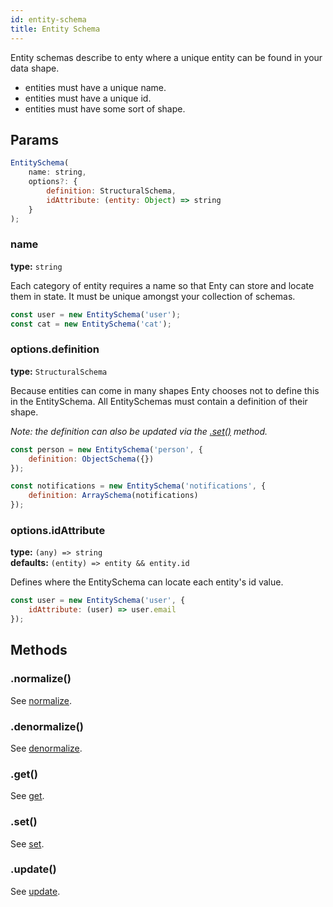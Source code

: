 ```yaml
---
id: entity-schema
title: Entity Schema
---
```


Entity schemas describe to enty where a unique entity can be found in your data shape.

* entities must have a unique name.
* entities must have a unique id.
* entities must have some sort of shape.


## Params

```js
EntitySchema(
    name: string,
    options?: {
        definition: StructuralSchema,
        idAttribute: (entity: Object) => string
    }
);
```

### name 
**type:** `string`  

Each category of entity requires a name so that Enty can store and locate them in state.
It must be unique amongst your collection of schemas. 

```js
const user = new EntitySchema('user');
const cat = new EntitySchema('cat');
```


### options.definition 
**type:** `StructuralSchema`  

Because entities can come in many shapes Enty chooses not to define this in the EntitySchema.
All EntitySchemas must contain a definition of their shape.  

_Note: the definition can also be updated via the [.set()](./all-schemas#set) method._

```js
const person = new EntitySchema('person', {
    definition: ObjectSchema({})
});

const notifications = new EntitySchema('notifications', {
    definition: ArraySchema(notifications)
});
```

### options.idAttribute
**type:** `(any) => string`  
**defaults:** `(entity) => entity && entity.id`

Defines where the EntitySchema can locate each entity's id value.

```js
const user = new EntitySchema('user', {
    idAttribute: (user) => user.email
});
```


## Methods

### .normalize()
See [normalize](./all-schemas#normalize).

### .denormalize()
See [denormalize](./all-schemas#denormalize).

### .get()
See [get](./all-schemas#get).

### .set()
See [set].

### .update()
See [update](./all-schemas#update).


[set]: ./all-schemas#set

